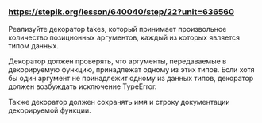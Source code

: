 ### https://stepik.org/lesson/640040/step/22?unit=636560

Реализуйте декоратор takes, который принимает произвольное количество позиционных аргументов, каждый из которых является типом данных.

Декоратор должен проверять, что аргументы, передаваемые в декорируемую функцию, принадлежат одному из этих типов. Если хотя бы один аргумент не принадлежит одному из данных типов, декоратор должен возбуждать исключение TypeError.

Также декоратор должен сохранять имя и строку документации декорируемой функции.
